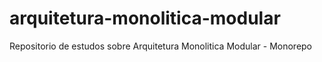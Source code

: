 # arquitetura-monolitica-modular
Repositorio de estudos sobre Arquitetura Monolitica Modular - Monorepo
